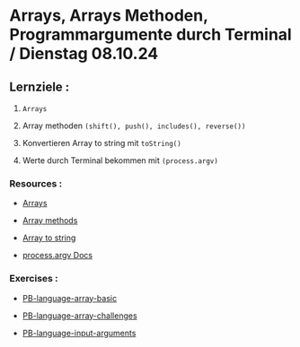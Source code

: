 # Arrays, Arrays Methoden, Programmargumente durch Terminal / Dienstag 08.10.24

## Lernziele :

1. `Arrays`

2. Array methoden `(shift(), push(), includes(), reverse())`

3. Konvertieren Array to string mit `toString()`

4. Werte durch Terminal bekommen mit `(process.argv)`

### Resources :

- [Arrays](https://developer.mozilla.org/en-US/docs/Web/JavaScript/Reference/Global_Objects/Array)

- [Array methods](https://www.programiz.com/javascript/library/array/concat)

- [Array to string](https://developer.mozilla.org/en-US/docs/Web/JavaScript/Reference/Global_Objects/Array/toString)

- [process.argv Docs](https://nodejs.org/docs/latest/api/process.html#processargv)

### Exercises :

- [PB-language-array-basic]()

- [PB-language-array-challenges]()

- [PB-language-input-arguments]()
